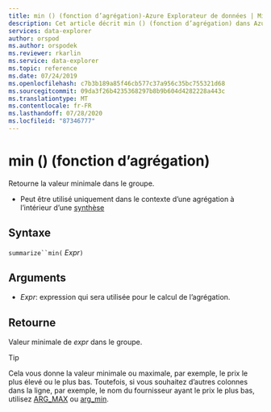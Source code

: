 ```yaml
---
title: min () (fonction d’agrégation)-Azure Explorateur de données | Microsoft Docs
description: Cet article décrit min () (fonction d’agrégation) dans Azure Explorateur de données.
services: data-explorer
author: orspod
ms.author: orspodek
ms.reviewer: rkarlin
ms.service: data-explorer
ms.topic: reference
ms.date: 07/24/2019
ms.openlocfilehash: c7b3b189a85f46cb577c37a956c35bc755321d68
ms.sourcegitcommit: 09da3f26b4235368297b8b9b604d4282228a443c
ms.translationtype: MT
ms.contentlocale: fr-FR
ms.lasthandoff: 07/28/2020
ms.locfileid: "87346777"
---
```

# <a name="min-aggregation-function"></a>min () (fonction d’agrégation)

Retourne la valeur minimale dans le groupe. 

* Peut être utilisé uniquement dans le contexte d’une agrégation à l’intérieur d’une [synthèse](summarizeoperator.md)

## <a name="syntax"></a>Syntaxe

`summarize``min(` *Expr*`)`

## <a name="arguments"></a>Arguments

* *Expr*: expression qui sera utilisée pour le calcul de l’agrégation. 

## <a name="returns"></a>Retourne

Valeur minimale de *expr* dans le groupe.
 
> [!TIP]
> Cela vous donne la valeur minimale ou maximale, par exemple, le prix le plus élevé ou le plus bas. Toutefois, si vous souhaitez d’autres colonnes dans la ligne, par exemple, le nom du fournisseur ayant le prix le plus bas, utilisez [ARG_MAX](arg-max-aggfunction.md) ou [arg_min](arg-min-aggfunction.md).